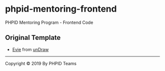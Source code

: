 # phpid-mentoring-frontend

PHPID Mentoring Program - Frontend Code

## Original Template

- [Evie](https://evie.undraw.co) from [unDraw](https://undraw.co)


----

Copyright © 2019 By PHPID Teams
